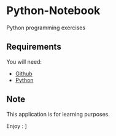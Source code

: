 # Python-Notebook
Python programming exercises

## Requirements
You will need:
- [Github](https://desktop.github.com/)
- [Python](https://www.python.org/downloads/)

## Note
This application is for learning purposes.

Enjoy : ] 
